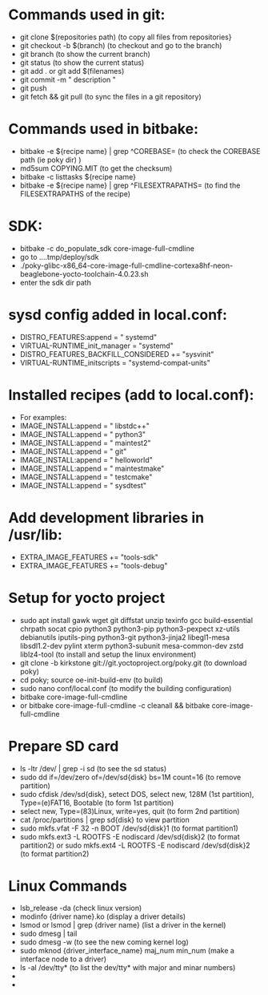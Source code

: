# Commands used in git:
- git clone $(repositories path) (to copy all files from repositories}
- git checkout -b $(branch) (to checkout and go to the branch)
- git branch (to show the current branch)
- git status (to show the current status)
- git add . or git add $(filenames)
- git commit -m " description "
- git push
- git fetch && git pull (to sync the files in a git repository)

# Commands used in bitbake:
- bitbake -e ${recipe name} | grep ^COREBASE= (to check the COREBASE path (ie poky dir) )
- md5sum COPYING.MIT (to get the checksum)
- bitbake -c listtasks ${recipe name}
- bitbake -e ${recipe name} | grep ^FILESEXTRAPATHS= (to find the FILESEXTRAPATHS of the recipe)


# SDK:
- bitbake -c do_populate_sdk core-image-full-cmdline
- go to ....tmp/deploy/sdk
- ./poky-glibc-x86_64-core-image-full-cmdline-cortexa8hf-neon-beaglebone-yocto-toolchain-4.0.23.sh
- enter the sdk dir path



# sysd config added in local.conf:
- DISTRO_FEATURES:append = " systemd"
- VIRTUAL-RUNTIME_init_manager = "systemd"
- DISTRO_FEATURES_BACKFILL_CONSIDERED += "sysvinit"
- VIRTUAL-RUNTIME_initscripts = "systemd-compat-units"


# Installed recipes (add to local.conf):
- For examples:
- IMAGE_INSTALL:append = " libstdc++"
- IMAGE_INSTALL:append = " python3"
- IMAGE_INSTALL:append = " maintest2"
- IMAGE_INSTALL:append = " git"
- IMAGE_INSTALL:append = " helloworld"
- IMAGE_INSTALL:append = " maintestmake"
- IMAGE_INSTALL:append = " testcmake"
- IMAGE_INSTALL:append = " sysdtest"


# Add development libraries in /usr/lib:
- EXTRA_IMAGE_FEATURES += "tools-sdk"
- EXTRA_IMAGE_FEATURES += "tools-debug"

# Setup for yocto project
- sudo apt install gawk wget git diffstat unzip texinfo gcc build-essential chrpath socat cpio python3 python3-pip python3-pexpect xz-utils debianutils iputils-ping python3-git python3-jinja2 libegl1-mesa libsdl1.2-dev pylint xterm python3-subunit mesa-common-dev zstd liblz4-tool (to install and setup the linux environment)
- git clone -b kirkstone git://git.yoctoproject.org/poky.git (to download poky)
- cd poky; source oe-init-build-env (to build)
- sudo nano conf/local.conf (to modify the building configuration)
- bitbake core-image-full-cmdline
- or bitbake core-image-full-cmdline -c cleanall && bitbake core-image-full-cmdline

# Prepare SD card
- ls -ltr /dev/ | grep -i sd (to see the sd status)
- sudo dd if=/dev/zero of=/dev/sd{disk} bs=1M count=16 (to remove partition)
- sudo cfdisk /dev/sd{disk}, setect DOS, select new, 128M (1st partition), Type=(e)FAT16, Bootable (to form 1st partition)
- select new, Type=(83)Linux, write=yes, quit (to form 2nd partition)
- cat /proc/partitions | grep sd{disk} to view partition
- sudo mkfs.vfat -F 32 -n BOOT /dev/sd{disk}1  (to format partition1)
- sudo mkfs.ext3 -L ROOTFS -E nodiscard /dev/sd{disk}2 (to format partition2) or sudo mkfs.ext4 -L ROOTFS -E nodiscard /dev/sd{disk}2 (to format partition2)

# Linux Commands
- lsb_release -da (check linux version)
- modinfo {driver name}.ko (display a driver details)
- lsmod or lsmod | grep {driver name} (list a driver in the kernel)
- sudo dmesg | tail
- sudo dmesg -w (to see the new coming kernel log)
- sudo mknod {driver_interface_name} maj_num min_num (make a interface node to a driver)
- ls -al /dev/tty* (to list the dev/tty* with major and minar numbers)
- 
- 






